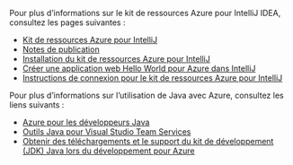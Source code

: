 Pour plus d’informations sur le kit de ressources Azure pour IntelliJ IDEA, consultez les pages suivantes : 

* [Kit de ressources Azure pour IntelliJ](../intellij/azure-toolkit-for-intellij.md) 
* [Notes de publication](https://github.com/Microsoft/azure-tools-for-java/releases) 
* [Installation du kit de ressources Azure pour IntelliJ](../intellij/azure-toolkit-for-intellij-installation.md) 
* [Créer une application web Hello World pour Azure dans IntelliJ](../intellij/azure-toolkit-for-intellij-create-hello-world-web-app.md) 
* [Instructions de connexion pour le kit de ressources Azure pour IntelliJ](../intellij/azure-toolkit-for-intellij-sign-in-instructions.md) 

Pour plus d’informations sur l’utilisation de Java avec Azure, consultez les liens suivants : 

* [Azure pour les développeurs Java](https://docs.microsoft.com/java/azure/) 
* [Outils Java pour Visual Studio Team Services](/azure/devops/java/)
* [Obtenir des téléchargements et le support du kit de développement (JDK) Java lors du développement pour Azure](https://aka.ms/azure-jdks)
<!-- TODO: Add URLs for Java in VSCode here --> 
